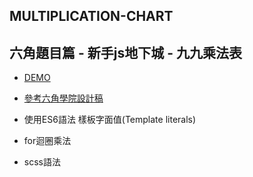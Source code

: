 ## MULTIPLICATION-CHART

 ## 六角題目篇 - 新手js地下城 - 九九乘法表
 
 
  * [DEMO](https://shikai1997.github.io/MULTIPLICATION-CHART/)
 
 * [參考六角學院設計稿](https://xd.adobe.com/spec/256981fc-ef65-4d9b-773c-45d8ef0353c6-5358/screen/50fba855-bde7-4771-b73c-3fd839418cf0/multiplication-chart/)
 * 使用ES6語法 樣板字面值(Template literals)
 * for迴圈乘法
 * scss語法
